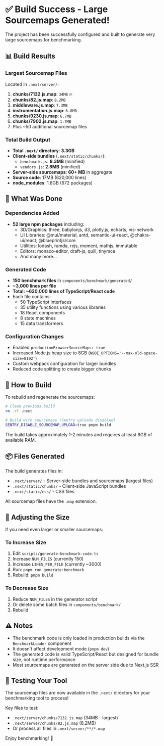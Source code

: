 # ✅ Build Success - Large Sourcemaps Generated!

The project has been successfully configured and built to generate very large sourcemaps for benchmarking.

## 📊 Build Results

### Largest Sourcemap Files

Located in `.next/server/`:

1. **chunks/7132.js.map**: `34MB` 🔥
2. **chunks/82.js.map**: `8.2MB`
3. **middleware.js.map**: `7.3MB`
4. **instrumentation.js.map**: `6.8MB`
5. **chunks/9230.js.map**: `6.7MB`
6. **chunks/7902.js.map**: `1.7MB`
7. Plus ~50 additional sourcemap files

### Total Build Output

- **Total `.next/` directory**: **3.3GB**
- **Client-side bundles** (`.next/static/chunks/`):
  - `benchmark.js`: **8.3MB** (minified)
  - `vendors.js`: **2.8MB** (minified)
- **Server-side sourcemaps**: **60+ MB** in aggregate
- **Source code**: 17MB (620,000 lines)
- **node_modules**: 1.8GB (672 packages)

## 🎯 What Was Done

### Dependencies Added
- **52 large npm packages** including:
  - 3D/Graphics: three, babylonjs, d3, plotly.js, echarts, vis-network
  - UI Libraries: @mui/material, antd, semantic-ui-react, @chakra-ui/react, @blueprintjs/core
  - Utilities: lodash, ramda, rxjs, moment, mathjs, immutable
  - Editors: monaco-editor, draft-js, quill, tinymce
  - And many more...

### Generated Code
- **150 benchmark files** in `components/benchmark/generated/`
- **~3,000 lines per file**
- **Total: ~620,000 lines of TypeScript/React code**
- Each file contains:
  - 50 TypeScript interfaces
  - 35 utility functions using various libraries
  - 18 React components
  - 8 state machines
  - 15 data transformers

### Configuration Changes
- Enabled `productionBrowserSourceMaps: true`
- Increased Node.js heap size to 8GB (`NODE_OPTIONS='--max-old-space-size=8192'`)
- Custom webpack configuration for larger bundles
- Reduced code splitting to create bigger chunks

## 🚀 How to Build

To rebuild and regenerate the sourcemaps:

```bash
# Clean previous build
rm -rf .next

# Build with sourcemaps (Sentry uploads disabled)
SENTRY_DISABLE_SOURCEMAP_UPLOAD=true pnpm build
```

The build takes approximately 1-2 minutes and requires at least 8GB of available RAM.

## 📦 Files Generated

The build generates files in:
- `.next/server/` - Server-side bundles and sourcemaps (largest files)
- `.next/static/chunks/` - Client-side JavaScript bundles
- `.next/static/css/` - CSS files

All sourcemap files have the `.map` extension.

## 🔧 Adjusting the Size

If you need even larger or smaller sourcemaps:

### To Increase Size
1. Edit `scripts/generate-benchmark-code.ts`
2. Increase `NUM_FILES` (currently 150)
3. Increase `LINES_PER_FILE` (currently ~3000)
4. Run: `pnpm run generate:benchmark`
5. Rebuild: `pnpm build`

### To Decrease Size
1. Reduce `NUM_FILES` in the generator script
2. Or delete some batch files in `components/benchmark/`
3. Rebuild

## ⚠️ Notes

- The benchmark code is only loaded in production builds via the `BenchmarkLoader` component
- It doesn't affect development mode (`pnpm dev`)
- The generated code is valid TypeScript/React but designed for bundle size, not runtime performance
- Most sourcemaps are generated on the server side due to Next.js SSR

## 🧪 Testing Your Tool

The sourcemap files are now available in the `.next/` directory for your benchmarking tool to process!

Key files to test:
- `.next/server/chunks/7132.js.map` (34MB - largest)
- `.next/server/chunks/82.js.map` (8.2MB)
- Or process all files in `.next/server/**/*.map`

Enjoy benchmarking! 🎉

